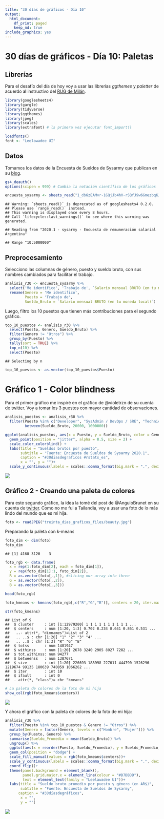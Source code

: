 ```yaml
---
title: "30 días de gráficos - Día 10"
output:
  html_document:
    df_print: paged
    keep_md: true
include_graphics: yes
---
```

# 30 días de gráficos - Día 10: Paletas

## Librerías

Para el desafío del día de hoy voy a usar las librerías *ggthemes* y *paletter* de acuerdo al instructivo del [RUG de Milán]("http://www.milanor.net/blog/build-color-palette-from-image-with-paletter/").


```r
library(googlesheets4)
library(gargle)
library(tidyverse)
library(ggthemes)
library(jpeg)
library(scales)
library(extrafont) # la primera vez ejecutar font_import()

loadfonts()
font <- "Leelawadee UI"
```

## Datos

Tomamos los datos de la Encuesta de Sueldos de Sysarmy que publican en su [blog]("https://sysarmy.com/blog/posts/resultados-de-la-encuesta-de-sueldos-2020-1/").


```r
gs4_deauth()
options(scipen = 999) # Cambia la notación científica de los gráficos
```

```r
encuesta_sysarmy <- sheets_read("1_db6zEAMvr-1GQjJb4hV-rSQfJ9w6GmezbqKJ2JJn7I", skip = 9)
```

```
## Warning: `sheets_read()` is deprecated as of googlesheets4 0.2.0.
## Please use `range_read()` instead.
## This warning is displayed once every 8 hours.
## Call `lifecycle::last_warnings()` to see where this warning was generated.
```

```
## Reading from "2020.1 - sysarmy - Encuesta de remuneración salarial Argentina"
```

```
## Range "10:5000000"
```

## Preprocesamiento

Selecciono las columnas de género, puesto y sueldo bruto, con sus nombres cambiados para facilitar el trabajo.


```r
analisis_r30 <- encuesta_sysarmy %>%
  select('Me identifico', 'Trabajo de', `Salario mensual BRUTO (en tu moneda local)`)%>%
  rename(Genero = 'Me identifico', 
         Puesto = 'Trabajo de',
         Sueldo_Bruto = `Salario mensual BRUTO (en tu moneda local)`)
```

Luego, filtro los 10 puestos que tienen más contribuciones para el segundo gráfico.

```r
top_10_puestos <- analisis_r30 %>%
  select(Puesto, Genero, Sueldo_Bruto) %>%
  filter(Genero != "Otros") %>%
  group_by(Puesto) %>%
  tally(sort = TRUE) %>% 
  top_n(10) %>%
  select(Puesto)
```

```
## Selecting by n
```

```r
top_10_puestos <- as.vector(top_10_puestos$Puesto)
```

# Gráfico 1 - Color blindness

Para el primer gráfico me inspiré en el gráfico de @violetrzn de su cuenta de [twitter]("https://twitter.com/violetrzn/status/1263383516374499329?s=20"). Voy a tomar los 3 puestos con mayor cantidad de observaciones.


```r
analisis_puestos <- analisis_r30 %>%
  filter(Puesto %in% c("Developer", "SysAdmin / DevOps / SRE", "Technical Leader"),
         between(Sueldo_Bruto, 20000, 1000000))
```


```r
ggplot(analisis_puestos, aes(x = Puesto, y = Sueldo_Bruto, color = Genero)) +
  geom_point(position = "jitter", alpha = 0.5, size = 2) +
  scale_color_colorblind() +
  labs(title = "Sueldos brutos por puesto",
       subtitle = "Fuente: Encuesta de Sueldos de Sysarmy 2020.1",
       caption = "#30diasdegraficos #rstats_es",
       x = "", y = "")+
  scale_y_continuous(labels = scales::comma_format(big.mark = ".", decimal.mark = ","))
```

![](treinta_dias_graficos_10_files/figure-html/unnamed-chunk-6-1.png)<!-- -->



## Gráfico 2 - Creando una paleta de colores

Para este segundo gráfico, la idea la tomé del post de @AnguloBrunet en su cuenta de [twitter]("https://twitter.com/AnguloBrunet/status/1263365115660898304?s=20"). Como no me fui a Tailandia, voy a usar una foto de lo más lindo del mundo que es mi hija.


```r
foto <- readJPEG("treinta_dias_graficos_files/beauty.jpg")
```


Preparando la paleta con k-means



```r
foto_dim <- dim(foto)
foto_dim
```

```
## [1] 4160 3120    3
```

```r
foto_rgb <- data.frame(
  x = rep(1:foto_dim[2], each = foto_dim[1]),
  y = rep(foto_dim[1]:1, foto_dim[2]),
  R = as.vector(foto[,,1]), #slicing our array into three
  G = as.vector(foto[,,2]),
  B = as.vector(foto[,,3]))

head(foto_rgb)
```

<div data-pagedtable="false">
  <script data-pagedtable-source type="application/json">
{"columns":[{"label":[""],"name":["_rn_"],"type":[""],"align":["left"]},{"label":["x"],"name":[1],"type":["int"],"align":["right"]},{"label":["y"],"name":[2],"type":["int"],"align":["right"]},{"label":["R"],"name":[3],"type":["dbl"],"align":["right"]},{"label":["G"],"name":[4],"type":["dbl"],"align":["right"]},{"label":["B"],"name":[5],"type":["dbl"],"align":["right"]}],"data":[{"1":"1","2":"4160","3":"0.7921569","4":"0.9843137","5":"1.0000000","_rn_":"1"},{"1":"1","2":"4159","3":"0.7843137","4":"0.9764706","5":"1.0000000","_rn_":"2"},{"1":"1","2":"4158","3":"0.7686275","4":"0.9607843","5":"0.9882353","_rn_":"3"},{"1":"1","2":"4157","3":"0.7607843","4":"0.9529412","5":"0.9803922","_rn_":"4"},{"1":"1","2":"4156","3":"0.7607843","4":"0.9529412","5":"0.9803922","_rn_":"5"},{"1":"1","2":"4155","3":"0.7764706","4":"0.9686275","5":"0.9960784","_rn_":"6"}],"options":{"columns":{"min":{},"max":[10]},"rows":{"min":[10],"max":[10]},"pages":{}}}
  </script>
</div>

```r
foto_kmeans <- kmeans(foto_rgb[,c("R","G","B")], centers = 20, iter.max = 30)

str(foto_kmeans)
```

```
## List of 9
##  $ cluster     : int [1:12979200] 1 1 1 1 1 1 1 1 1 1 ...
##  $ centers     : num [1:20, 1:3] 0.702 0.234 0.641 0.861 0.531 ...
##   ..- attr(*, "dimnames")=List of 2
##   .. ..$ : chr [1:20] "1" "2" "3" "4" ...
##   .. ..$ : chr [1:3] "R" "G" "B"
##  $ totss       : num 1481947
##  $ withinss    : num [1:20] 2678 3240 2905 8027 7282 ...
##  $ tot.withinss: num 94277
##  $ betweenss   : num 1387671
##  $ size        : int [1:20] 226693 188998 227611 444790 1526296 1219674 99135 180639 740859 1066262 ...
##  $ iter        : int 10
##  $ ifault      : int 0
##  - attr(*, "class")= chr "kmeans"
```

```r
# La paleta de colores de la foto de mi hija
show_col(rgb(foto_kmeans$centers))
```

![](treinta_dias_graficos_10_files/figure-html/unnamed-chunk-8-1.png)<!-- -->


Y ahora el gráfico con la paleta de colores de la foto de mi hija:


```r
analisis_r30 %>%
  filter(Puesto %in% top_10_puestos & Genero != "Otros") %>%
  mutate(Genero = factor(Genero, levels = c("Hombre", "Mujer"))) %>%
  group_by(Puesto, Genero) %>%
  summarise(Sueldo_Promedio = mean(Sueldo_Bruto)) %>%
  ungroup() %>% 
  ggplot(aes(x = reorder(Puesto, Sueldo_Promedio), y = Sueldo_Promedio, fill = Puesto))+
  geom_col(position = "dodge") +
  scale_fill_manual(values = rgb(foto_kmeans$centers))+
  scale_y_continuous(labels = scales::comma_format(big.mark = ".", decimal.mark = ","))+
  coord_flip()+
  theme(panel.background = element_blank(),
        panel.grid.major.x = element_line(colour = "#D7DBDD"),
        text = element_text(family = "Leelawadee UI"))+
  labs(title = "Sueldo bruto promedio por puesto y género (en AR$)",
       subtitle = "Fuente: Encuesta de Sueldos de Sysarmy",
      caption = "#30díasdegráficos",
       x = "",
       y = "")
```

![](treinta_dias_graficos_10_files/figure-html/unnamed-chunk-9-1.png)<!-- -->

